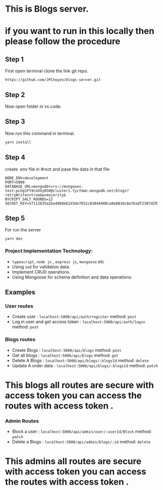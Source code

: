 # This is Blogs server.

# if you want to run in this locally then please follow the procedure

## Step 1

First open terminal clone the link git repo.

```
https://github.com/JPChoyon/blogs-server.git
```

## Step 2

Now open folder in vs code.

## Step 3

Now run this command in terminal.

```cmd
yarn install
```

## Step 4

create .env file in #root and pase the data in that file

```
NODE_ENV=development
PORT=5000
DATABASE_URL=mongodb+srv://mongooes-test:pLhg1FY9cGXVy0S0@cluster1.fycfdwn.mongodb.net/blogs?retryWrites=true&w=majority&
BYCRIPT_SALT_ROUNDS=12
SECRET_KEY=57112035a2ba4960e62d3de7652c83844408ca8e883dc8a76adf2307d297f54be83339ef8ac9c3753c24914e7a2fbf4b78c5a1d5c5f849451aad1b4102769607
```

## Step 5

For run the server

```
yarn dev
```

### **Project Implementation Technology:**

- `typescript`, `node js` , `express js`, `mongoose` etc
- Using `zod` for validation data.
- Implement CRUD operations.
- Using Mongoose for schema definition and data operations.

## Examples

### User routes

- Create user : `localhost:5000/api/auth/register`
  method: `post`
- Log in user and get access token : `localhost:5000/api/auth/login`
  method: `post`

### Blogs routes

- Create Blogs : `localhost:5000/api/blogs`
  method: `post`
- Get all blogs : `localhost:5000/api/blogs`
  method: `get`
- Delete A Blogs : `localhost:5000/api/blogs/:blogsId`
  method: `delete`
- Update A order data : `localhost:5000/api/blogs/:blogsId`
  method: `patch`

# This blogs all routes are secure with access token you can access the routes with access token .

### Admin Routes

- Block a user : `localhost:5000/api/admin/user/:userId/Block`
  method: `patch`
- Delete a Blogs : `localhost:5000/api/admin/blogs/:id`
  method: `delete`

# This admins all routes are secure with access token you can access the routes with access token .
